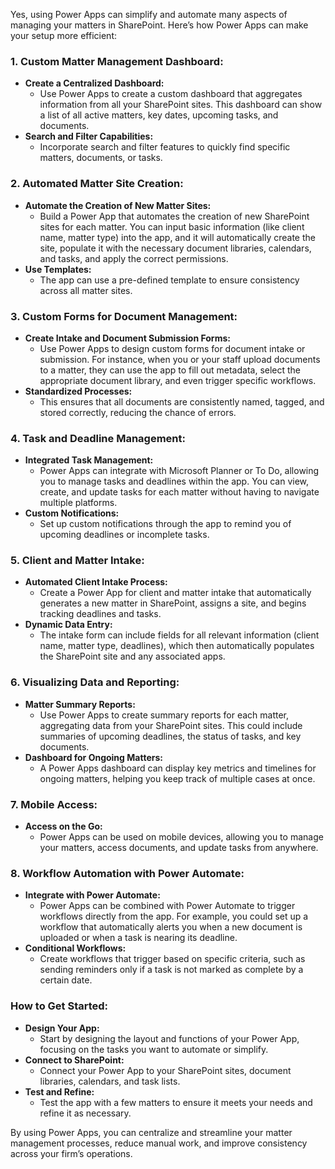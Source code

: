 Yes, using Power Apps can simplify and automate many aspects of managing your matters in SharePoint. Here’s how Power Apps can make your setup more efficient:

### 1. **Custom Matter Management Dashboard:**
   - **Create a Centralized Dashboard:**
     - Use Power Apps to create a custom dashboard that aggregates information from all your SharePoint sites. This dashboard can show a list of all active matters, key dates, upcoming tasks, and documents.
   - **Search and Filter Capabilities:**
     - Incorporate search and filter features to quickly find specific matters, documents, or tasks.

### 2. **Automated Matter Site Creation:**
   - **Automate the Creation of New Matter Sites:**
     - Build a Power App that automates the creation of new SharePoint sites for each matter. You can input basic information (like client name, matter type) into the app, and it will automatically create the site, populate it with the necessary document libraries, calendars, and tasks, and apply the correct permissions.
   - **Use Templates:**
     - The app can use a pre-defined template to ensure consistency across all matter sites.

### 3. **Custom Forms for Document Management:**
   - **Create Intake and Document Submission Forms:**
     - Use Power Apps to design custom forms for document intake or submission. For instance, when you or your staff upload documents to a matter, they can use the app to fill out metadata, select the appropriate document library, and even trigger specific workflows.
   - **Standardized Processes:**
     - This ensures that all documents are consistently named, tagged, and stored correctly, reducing the chance of errors.

### 4. **Task and Deadline Management:**
   - **Integrated Task Management:**
     - Power Apps can integrate with Microsoft Planner or To Do, allowing you to manage tasks and deadlines within the app. You can view, create, and update tasks for each matter without having to navigate multiple platforms.
   - **Custom Notifications:**
     - Set up custom notifications through the app to remind you of upcoming deadlines or incomplete tasks.

### 5. **Client and Matter Intake:**
   - **Automated Client Intake Process:**
     - Create a Power App for client and matter intake that automatically generates a new matter in SharePoint, assigns a site, and begins tracking deadlines and tasks.
   - **Dynamic Data Entry:**
     - The intake form can include fields for all relevant information (client name, matter type, deadlines), which then automatically populates the SharePoint site and any associated apps.

### 6. **Visualizing Data and Reporting:**
   - **Matter Summary Reports:**
     - Use Power Apps to create summary reports for each matter, aggregating data from your SharePoint sites. This could include summaries of upcoming deadlines, the status of tasks, and key documents.
   - **Dashboard for Ongoing Matters:**
     - A Power Apps dashboard can display key metrics and timelines for ongoing matters, helping you keep track of multiple cases at once.

### 7. **Mobile Access:**
   - **Access on the Go:**
     - Power Apps can be used on mobile devices, allowing you to manage your matters, access documents, and update tasks from anywhere.

### 8. **Workflow Automation with Power Automate:**
   - **Integrate with Power Automate:**
     - Power Apps can be combined with Power Automate to trigger workflows directly from the app. For example, you could set up a workflow that automatically alerts you when a new document is uploaded or when a task is nearing its deadline.
   - **Conditional Workflows:**
     - Create workflows that trigger based on specific criteria, such as sending reminders only if a task is not marked as complete by a certain date.

### How to Get Started:
- **Design Your App:**
  - Start by designing the layout and functions of your Power App, focusing on the tasks you want to automate or simplify.
- **Connect to SharePoint:**
  - Connect your Power App to your SharePoint sites, document libraries, calendars, and task lists.
- **Test and Refine:**
  - Test the app with a few matters to ensure it meets your needs and refine it as necessary.

By using Power Apps, you can centralize and streamline your matter management processes, reduce manual work, and improve consistency across your firm’s operations.
